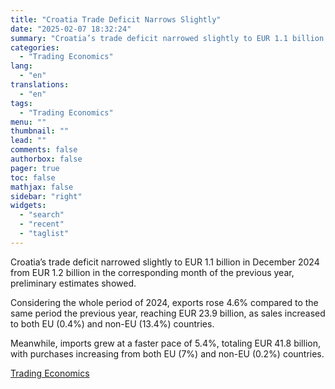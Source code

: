```yaml
---
title: "Croatia Trade Deficit Narrows Slightly"
date: "2025-02-07 18:32:24"
summary: "Croatia’s trade deficit narrowed slightly to EUR 1.1 billion in December 2024 from EUR 1.2 billion in the corresponding month of the previous year, preliminary estimates showed.Considering the whole period of 2024, exports rose 4.6% compared to the same period the previous year, reaching EUR 23.9 billion, as sales increased..."
categories:
  - "Trading Economics"
lang:
  - "en"
translations:
  - "en"
tags:
  - "Trading Economics"
menu: ""
thumbnail: ""
lead: ""
comments: false
authorbox: false
pager: true
toc: false
mathjax: false
sidebar: "right"
widgets:
  - "search"
  - "recent"
  - "taglist"
---
```


Croatia’s trade deficit narrowed slightly to EUR 1.1 billion in December 2024 from EUR 1.2 billion in the corresponding month of the previous year, preliminary estimates showed.

Considering the whole period of 2024, exports rose 4.6% compared to the same period the previous year, reaching EUR 23.9 billion, as sales increased to both EU (0.4%) and non-EU (13.4%) countries.

Meanwhile, imports grew at a faster pace of 5.4%, totaling EUR 41.8 billion, with purchases increasing from both EU (7%) and non-EU (0.2%) countries.

[Trading Economics](https://www.tradingview.com/news/te_news:447127:0-croatia-trade-deficit-narrows-slightly/)
